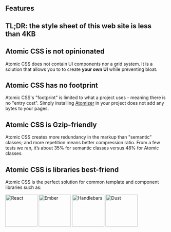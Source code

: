 ## Features

## TL;DR: the style sheet of this web site is less than 4KB

## Atomic CSS is not opinionated

Atomic CSS does not contain UI components nor a grid system. It is a solution that allows you to to create **your own UI** while preventing bloat.

## Atomic CSS has no footprint

Atomic CSS's "footprint" is limited to what a project uses - meaning there is no "entry cost". Simply installing [Atomizer](atomizer.html) in your project does not add any bytes to your pages.

## Atomic CSS is Gzip-friendly

Atomic CSS creates more redundancy in the markup than "semantic" classes; and more repetition means better compression ratio. From a few tests we ran, it’s about 35% for semantic classes versus 48% for Atomic classes.

## Atomic CSS is libraries best-friend

Atomic CSS is the perfect solution for common template and component libraries such as:

<div class="SpaceBetween">
    <img src="//l.yimg.com/os/acss/images/react.0db208c6.svg" alt="React" width="100" />
    <img src="//l.yimg.com/os/acss/images/ember.d3987566.svg" alt="Ember" width="100" />
    <img src="//l.yimg.com/os/acss/images/handlebars.462656ed.svg" alt="Handlebars" width="100" />
    <img src="//l.yimg.com/os/acss/images/dust.7a19cae5.svg" alt="Dust" width="100" />
</div>